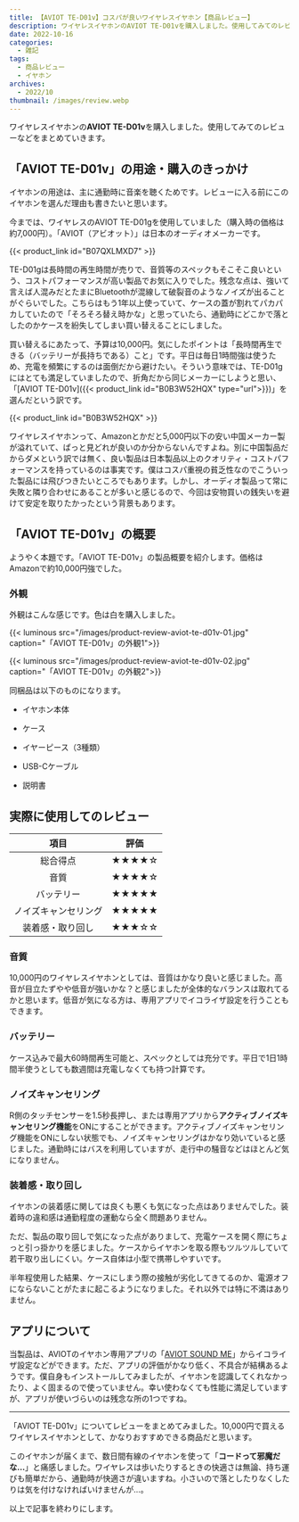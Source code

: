 ```yaml
---
title: 【AVIOT TE-D01v】コスパが良いワイヤレスイヤホン【商品レビュー】
description: ワイヤレスイヤホンのAVIOT TE-D01vを購入しました。使用してみてのレビューなどをまとめていきます。
date: 2022-10-16
categories: 
  - 雑記
tags: 
  - 商品レビュー
  - イヤホン
archives: 
  - 2022/10
thumbnail: /images/review.webp
---
```


ワイヤレスイヤホンの**AVIOT TE-D01v**を購入しました。使用してみてのレビューなどをまとめていきます。

<!--more-->

## 「AVIOT TE-D01v」の用途・購入のきっかけ

イヤホンの用途は、主に通勤時に音楽を聴くためです。レビューに入る前にこのイヤホンを選んだ理由も書きたいと思います。

今までは、ワイヤレスのAVIOT TE-D01gを使用していました（購入時の価格は約7,000円）。「AVIOT（アビオット）」は日本のオーディオメーカーです。

{{< product_link id="B07QXLMXD7" >}}

TE-D01gは長時間の再生時間が売りで、音質等のスペックもそこそこ良いという、コストパフォーマンスが高い製品でお気に入りでした。残念な点は、強いて言えば人混みだとたまにBluetoothが混線して破裂音のようなノイズが出ることがぐらいでした。こちらはもう1年以上使っていて、ケースの蓋が割れてパカパカしていたので「そろそろ替え時かな」と思っていたら、通勤時にどこかで落としたのかケースを紛失してしまい買い替えることにしました。

買い替えるにあたって、予算は10,000円。気にしたポイントは「長時間再生できる（バッテリーが長持ちである）こと」です。平日は毎日1時間強は使うため、充電を頻繁にするのは面倒だから避けたい。そういう意味では、TE-D01gにはとても満足していましたので、折角だから同じメーカーにしようと思い、「[AVIOT TE-D01v]({{< product_link id="B0B3W52HQX" type="url">}})」を選んだという訳です。

{{< product_link id="B0B3W52HQX" >}}

ワイヤレスイヤホンって、Amazonとかだと5,000円以下の安い中国メーカー製が溢れていて、ぱっと見どれが良いのか分からないんですよね。別に中国製品だからダメという訳では無く、良い製品は日本製品以上のクオリティ・コストパフォーマンスを持っているのは事実です。僕はコスパ重視の貧乏性なのでこういった製品には飛びつきたいところでもあります。しかし、オーディオ製品って常に失敗と隣り合わせにあることが多いと感じるので、今回は安物買いの銭失いを避けて安定を取りたかったという背景もあります。

## 「AVIOT TE-D01v」の概要

ようやく本題です。「AVIOT TE-D01v」の製品概要を紹介します。価格はAmazonで約10,000円強でした。

### 外観

外観はこんな感じです。色は白を購入しました。

{{< luminous src="/images/product-review-aviot-te-d01v-01.jpg" caption="「AVIOT TE-D01v」の外観1">}}

{{< luminous src="/images/product-review-aviot-te-d01v-02.jpg" caption="「AVIOT TE-D01v」の外観2">}}

同梱品は以下のものになります。

* イヤホン本体

* ケース

* イヤーピース（3種類）

* USB-Cケーブル

* 説明書

## 実際に使用してのレビュー

|項目|評価|
| :---: | :---: |
|総合得点|★★★★☆|
|音質|★★★★☆|
|バッテリー|★★★★★|
|ノイズキャンセリング|★★★★★|
|装着感・取り回し|★★★☆☆|

### 音質

10,000円のワイヤレスイヤホンとしては、音質はかなり良いと感じました。高音が目立たずやや低音が強いかな？と感じましたが全体的なバランスは取れてるかと思います。低音が気になる方は、専用アプリでイコライザ設定を行うこともできます。

### バッテリー

ケース込みで最大60時間再生可能と、スペックとしては充分です。平日で1日1時間半使うとしても数週間は充電しなくても持つ計算です。

### ノイズキャンセリング

R側のタッチセンサーを1.5秒長押し、または専用アプリから**アクティブノイズキャンセリング機能**をONにすることができます。アクティブノイズキャンセリング機能をONにしない状態でも、ノイズキャンセリングはかなり効いていると感じました。通勤時にはバスを利用していますが、走行中の騒音などはほとんど気になりません。

### 装着感・取り回し

イヤホンの装着感に関しては良くも悪くも気になった点はありませんでした。装着時の違和感は通勤程度の運動なら全く問題ありません。

ただ、製品の取り回しで気になった点がありまして、充電ケースを開く際にちょっと引っ掛かりを感じました。ケースからイヤホンを取る際もツルツルしていて若干取り出しにくい。ケース自体は小型で携帯しやすいです。

半年程使用した結果、ケースにしまう際の接触が劣化してきてるのか、電源オフにならないことがたまに起こるようになりました。それ以外では特に不満はありません。

## アプリについて

当製品は、AVIOTのイヤホン専用アプリの「[AVIOT SOUND ME](https://play.google.com/store/apps/details?id=com.yscoco.jpheadphones&hl=ja&gl=US)」からイコライザ設定などができます。ただ、アプリの評価がかなり低く、不具合が結構あるようです。僕自身もインストールしてみましたが、イヤホンを認識してくれなかったり、よく固まるので使っていません。幸い使わなくても性能に満足していますが、アプリが使いづらいのは残念な所の1つですね。

* * *

「AVIOT TE-D01v」についてレビューをまとめてみました。10,000円で買えるワイヤレスイヤホンとして、かなりおすすめできる商品だと思います。

このイヤホンが届くまで、数日間有線のイヤホンを使って「**コードって邪魔だな…**」と痛感しました。ワイヤレスは歩いたりするときの快適さは無論、持ち運びも簡単だから、通勤時が快適さが違いますね。小さいので落としたりなくしたりは気を付けなければいけませんが…。

以上で記事を終わりにします。